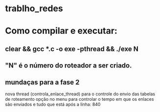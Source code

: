 # trablho_redes

# Como compilar e executar: 
## clear && gcc *.c -o exe -pthread && ./exe N

## "N" é o número do roteador a ser criado.


## mundaças para a fase 2

nova thread (controla_enlace_thread) para o controle do envio das tabelas de roteamento
opção no menu para controlar o tempo em que os enlaces são enviados
e tudo que está após a linha: 840
